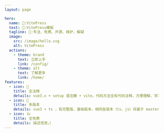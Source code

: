 ```yaml
---
layout: page

hero:
  name: 💖:VitePress
  text: 🚧:VitePress模板
  tagline: 💯:专注、免费、开源、维护、解疑
  image:
    src: /image/hello.svg
    alt: VitePress
  actions:
    - theme: brand
      text: 立即上手
      link: /config/
    - theme: alt
      text: 了解更多
      link: /home/
features:
  - icon: 🚀
    title: 全注释
    details: vue3.x + setup 语法糖 + vite，代码方法全有代码注释，方便理解、学习，注释更有相关链接，点击即可进入对应文档
  - icon: 🚩
    title: 多版本
    details: vue3 + ts ，有完整版、基础版本，相同各版本（ts、js）将基于 master 主分支进行同步更新
  - icon: 👍
    title: 全免费
    details: 描述信息。）
---
```

